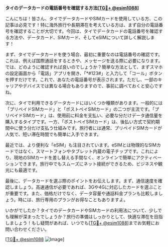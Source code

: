 **タイのデータカードの電話番号を確認する方法[[TG💪+ @esim1088](https://t.me/s/esim1088)]**

こんにちは！皆さん、タイでデータカードやSIMカードを使用している方、この記事は必見です！特に海外旅行や長期滞在を考えている方は、まず自分の電話番号を確認することが大切です。今回は、タイでデータカードの電話番号を確認する方法や、データカード、SIMカード、そしてeSIMについて詳しく解説します！

まず、タイでデータカードを使う場合、最初に重要なのは電話番号の確認です。これは、例えば国際通話をするときや、メッセージを送る際に必要になります。では、どのように確認すれば良いのでしょうか？簡単な方法として、まずスマホの設定画面から「電話」アプリを開き、「*#123#」と入力して「コール」ボタンを押すだけです。これで、あなたの電話番号が表示されます。ただし、一部のキャリアやデバイスでは異なる場合もありますので、事前に調べておくと安心ですね。

次に、タイで利用できるデータカードにはいくつか種類があります。一般的には「プリペイドSIMカード」と「ポストペイSIMカード」の二つが主流です。「プリペイドSIMカード」は、使用前に料金を支払い、必要な分だけデータ通信量を購入するタイプです。一方、「ポストペイSIMカード」は、後払い方式で契約期間中に使う分だけ支払う仕組みです。旅行者には通常、プリペイドSIMカードが人気で、短い滞在時間でも簡単に入手できます。

最近では、より便利な「eSIM」も注目されています。eSIMとは物理的なSIMカードではなく、スマートフォンやタブレット内蔵の電子チップです。これにより、現地のSIMカードを差し替える手間なく、オンラインで簡単にアクティベーションできます。旅行中でもスムーズにネット接続ができるため、ビジネスや観光にも最適です。

最後に、データカードを選ぶ際のポイントをお伝えします。まず、通信速度を確認しましょう。高速通信が必要であれば、3Gや4Gに対応したカードを選ぶことが重要です。また、価格だけでなく、データ容量や通話料金プランも比較しましょう。時には、旅行専用のプランがお得なこともありますよ。

いかがでしたか？タイでのデータカードやSIMカードの利用法について、少しでも理解が深まったでしょうか？旅行の準備はしっかりとして、快適な滞在を目指しましょう！もし疑問があれば、いつでも[[TG💪+ @esim1088](https://t.me/s/esim1088)]までお気軽にお問い合わせください。

[[TG💪+ @esim1088](https://t.me/s/esim1088) ![Image](https://i.postimg.cc/Y0z9fWf4/image.png)]